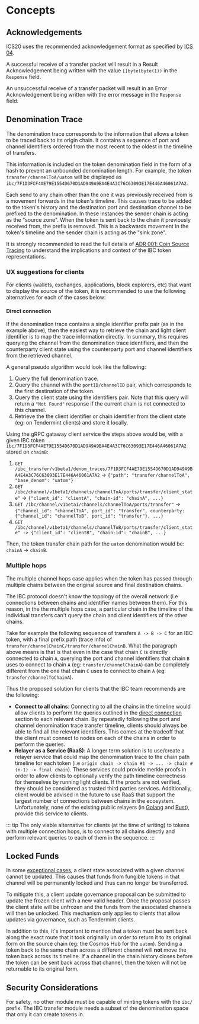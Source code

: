 <!--
order: 1
-->

# Concepts

## Acknowledgements

ICS20 uses the recommended acknowledgement format as specified by [ICS 04](https://github.com/cosmos/ibc/tree/master/spec/core/ics-004-channel-and-packet-semantics#acknowledgement-envelope).

A successful receive of a transfer packet will result in a Result Acknowledgement being written
with the value `[]byte(byte(1))` in the `Response` field.

An unsuccessful receive of a transfer packet will result in an Error Acknowledgement being written
with the error message in the `Response` field.

## Denomination Trace

The denomination trace corresponds to the information that allows a token to be traced back to its
origin chain. It contains a sequence of port and channel identifiers ordered from the most recent to
the oldest in the timeline of transfers.

This information is included on the token denomination field in the form of a hash to prevent an
unbounded denomination length. For example, the token `transfer/channelToA/uatom` will be displayed
as `ibc/7F1D3FCF4AE79E1554D670D1AD949A9BA4E4A3C76C63093E17E446A46061A7A2`.

Each send to any chain other than the one it was previously received from is a movement forwards in
the token's timeline. This causes trace to be added to the token's history and the destination port
and destination channel to be prefixed to the denomination. In these instances the sender chain is
acting as the "source zone". When the token is sent back to the chain it previously received from, the
prefix is removed. This is a backwards movement in the token's timeline and the sender chain is
acting as the "sink zone".

It is strongly recommended to read the full details of [ADR 001: Coin Source Tracing](https://github.com/reapchain/ibc-go/blob/main/docs/architecture/adr-001-coin-source-tracing.md) to understand the implications and context of the IBC token representations.

### UX suggestions for clients

For clients (wallets, exchanges, applications, block explorers, etc) that want to display the source of the token, it is recommended to use the following
alternatives for each of the cases below:

#### Direct connection

If the denomination trace contains a single identifier prefix pair (as in the example above), then
the easiest way to retrieve the chain and light client identifier is to map the trace information
directly. In summary, this requires querying the channel from the denomination trace identifiers,
and then the counterparty client state using the counterparty port and channel identifiers from the
retrieved channel.

A general pseudo algorithm would look like the following:

1. Query the full denomination trace.
2. Query the channel with the `portID/channelID` pair, which corresponds to the first destination of the
   token.
3. Query the client state using the identifiers pair. Note that this query will return a `"Not
   Found"` response if the current chain is not connected to this channel.
4. Retrieve the the client identifier or chain identifier from the client state (eg: on
   Tendermint clients) and store it locally.

Using the gRPC gataway client service the steps above would be, with a given IBC token `ibc/7F1D3FCF4AE79E1554D670D1AD949A9BA4E4A3C76C63093E17E446A46061A7A2` stored on `chainB`:

1. `GET /ibc_transfer/v1beta1/denom_traces/7F1D3FCF4AE79E1554D670D1AD949A9BA4E4A3C76C63093E17E446A46061A7A2` -> `{"path": "transfer/channelToA", "base_denom": "uatom"}`
2. `GET /ibc/channel/v1beta1/channels/channelToA/ports/transfer/client_state"` -> `{"client_id": "clientA", "chain-id": "chainA", ...}`
3. `GET /ibc/channel/v1beta1/channels/channelToA/ports/transfer"` -> `{"channel_id": "channelToA", port_id": "transfer", counterparty: {"channel_id": "channelToB", port_id": "transfer"}, ...}`
4. `GET /ibc/channel/v1beta1/channels/channelToB/ports/transfer/client_state" -> {"client_id": "clientB", "chain-id": "chainB", ...}`

Then, the token transfer chain path for the `uatom` denomination would be: `chainA` -> `chainB`.

### Multiple hops

The multiple channel hops case applies when the token has passed through multiple chains between the original source and final destination chains.

The IBC protocol doesn't know the topology of the overall network (i.e connections between chains and identifier names between them). For this reason, in the the multiple hops case, a particular chain in the timeline of the individual transfers can't query the chain and client identifiers of the other chains.

Take for example the following sequence of transfers `A -> B -> C` for an IBC token, with a final prefix path (trace info) of `transfer/channelChainC/transfer/channelChainB`. What the paragraph above means is that is that even in the case that chain `C` is directly connected to chain `A`, querying the port and channel identifiers that chain `B` uses to connect to chain `A` (eg: `transfer/channelChainA`) can be completely different from the one that chain `C` uses to connect to chain `A` (eg: `transfer/channelToChainA`).

Thus the proposed solution for clients that the IBC team recommends are the following:

- **Connect to all chains**: Connecting to all the chains in the timeline would allow clients to
  perform the queries outlined in the [direct connection](#direct-connection) section to each
  relevant chain. By repeatedly following the port and channel denomination trace transfer timeline,
  clients should always be able to find all the relevant identifiers. This comes at the tradeoff
  that the client must connect to nodes on each of the chains in order to perform the queries.
- **Relayer as a Service (RaaS)**: A longer term solution is to use/create a relayer service that
  could map the denomination trace to the chain path timeline for each token (i.e `origin chain ->
  chain #1 -> ... -> chain #(n-1) -> final chain`). These services could provide merkle proofs in
  order to allow clients to optionally verify the path timeline correctness for themselves by
  running light clients. If the proofs are not verified, they should be considered as trusted third
  parties services. Additionally, client would be advised in the future to use RaaS that support the
  largest number of connections between chains in the ecosystem. Unfortunately, none of the existing
  public relayers (in [Golang](https://github.com/cosmos/relayer) and
  [Rust](https://github.com/informalsystems/ibc-rs)), provide this service to clients.

::: tip
The only viable alternative for clients (at the time of writing) to tokens with multiple connection hops, is to connect to all chains directly and perform relevant queries to each of them in the sequence.
:::

## Locked Funds

In some [exceptional cases](https://github.com/reapchain/ibc-go/blob/main/docs/architecture/adr-026-ibc-client-recovery-mechanisms.md#exceptional-cases), a client state associated with a given channel cannot be updated. This causes that funds from fungible tokens in that channel will be permanently locked and thus can no longer be transferred.

To mitigate this, a client update governance proposal can be submitted to update the frozen client
with a new valid header. Once the proposal passes the client state will be unfrozen and the funds
from the associated channels will then be unlocked. This mechanism only applies to clients that
allow updates via governance, such as Tendermint clients.

In addition to this, it's important to mention that a token must be sent back along the exact route
that it took originally un order to return it to its original form on the source chain (eg: the
Cosmos Hub for the `uatom`). Sending a token back to the same chain across a different channel will
**not** move the token back across its timeline. If a channel in the chain history closes before the
token can be sent back across that channel, then the token will not be returnable to its original
form.


## Security Considerations

For safety, no other module must be capable of minting tokens with the `ibc/` prefix. The IBC
transfer module needs a subset of the denomination space that only it can create tokens in.
